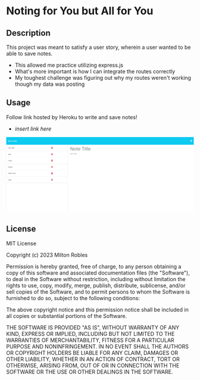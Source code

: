 # Noting for You but All for You

## Description

This project was meant to satisfy a user story, wherein a user wanted to be able to save notes.

- This allowed me practice utilizing express.js
- What's more important is how I can integrate the routes correctly
- My toughest challenge was figuring out why my routes weren't working though my data was posting


## Usage

Follow link hosted by Heroku to write and save notes!

- *insert link here*


![alt text](./screencapture-localhost-3001-notes-2023-05-11-01_45_51.png)


## License

MIT License

Copyright (c) 2023 Milton Robles

Permission is hereby granted, free of charge, to any person obtaining a copy
of this software and associated documentation files (the "Software"), to deal
in the Software without restriction, including without limitation the rights
to use, copy, modify, merge, publish, distribute, sublicense, and/or sell
copies of the Software, and to permit persons to whom the Software is
furnished to do so, subject to the following conditions:

The above copyright notice and this permission notice shall be included in all
copies or substantial portions of the Software.

THE SOFTWARE IS PROVIDED "AS IS", WITHOUT WARRANTY OF ANY KIND, EXPRESS OR
IMPLIED, INCLUDING BUT NOT LIMITED TO THE WARRANTIES OF MERCHANTABILITY,
FITNESS FOR A PARTICULAR PURPOSE AND NONINFRINGEMENT. IN NO EVENT SHALL THE
AUTHORS OR COPYRIGHT HOLDERS BE LIABLE FOR ANY CLAIM, DAMAGES OR OTHER
LIABILITY, WHETHER IN AN ACTION OF CONTRACT, TORT OR OTHERWISE, ARISING FROM,
OUT OF OR IN CONNECTION WITH THE SOFTWARE OR THE USE OR OTHER DEALINGS IN THE
SOFTWARE.
